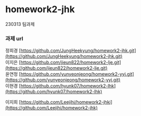 # homework2-jhk
230313 팀과제

### 과제 url ###
정희경 [https://github.com/JungHeekyung/homework2-jhk.git](https://github.com/JungHeekyung/homework2-jhk.git)   
이지은 [https://github.com/jieun822/homework2-lje.git](https://github.com/jieun822/homework2-lje.git)   
윤연정 [https://github.com/yunyeonjeong/homework2-yyj.git](https://github.com/yunyeonjeong/homework2-yyj.git)   
이현경 [https://github.com/hyunk07/homework2-lhk](https://github.com/hyunk07/homework2-lhk)

이지희 [https://github.com/Leejihi/homework2-jhki](https://github.com/Leejihi/homework2-jhk)


